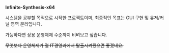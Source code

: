 **Infinite-Synthesis-x64**

시스템을 공부할 목적으로 시작한 프로젝트이며,
최종적인 목표는 GUI 구현 및 유저/커널 영역 분리입니다.

가능하다면 상용 운영체제 수준까지 비벼보고 싶습니다.

~~무엇보다 운영체제가 절 IT경영과에서 탈출시켜줬으면 좋겠네요.~~




